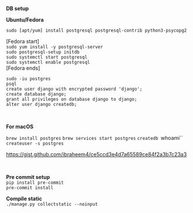 **DB setup**

**Ubuntu/Fedora**

`sudo [apt/yum] install postgresql postgresql-contrib python3-psycopg2` <br>

[Fedora start] <br>
`sudo yum install -y postgresql-server` <br>
`sudo postgresql-setup initdb` <br>
`sudo systemctl start postgresql` <br>
`sudo systemctl enable postgresql` <br>
[Fedora ends]

`sudo -iu postgres` <br>
`psql` <br>
`create user django with encrypted password 'django';` <br>
`create database django;` <br>
`grant all privileges on database django to django;` <br>
`alter user django createdb;` <br>

<br>

**For macOS**

`brew install postgres`
`brew services start postgres`
`createdb `whoami``
`createuser -s postgres`

https://gist.github.com/ibraheem4/ce5ccd3e4d7a65589ce84f2a3b7c23a3

<br>

**Pre commit setup** <br>
`pip install pre-commit` <br>
`pre-commit install` <br>


**Compile static** <br>
`./manage.py collectstatic --noinput`
